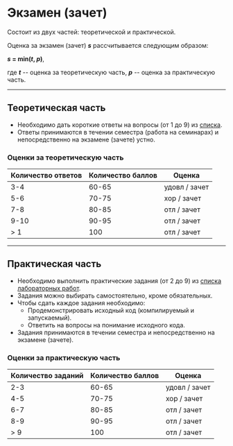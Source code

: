 # Экзамен (зачет)

Состоит из двух частей: теоретической и практической.

Оценка за экзамен (зачет) ***s*** рассчитывается следующим образом:

***s* = min(*t*, *p*)**, 

где ***t*** -- оценка за теоретическую часть, ***p*** -- оценка за практическую часть.

------------

## Теоретическая часть

- Необходимо дать короткие ответы на вопросы (от 1 до 9) из [списка](questions.md).
- Ответы принимаются в течении семестра (работа на семинарах) и непосредственно на экзамене (зачете) устно.

### Оценки за теоретическую часть

| Количество ответов | Количество  баллов | Оценка        |
|--------------------|--------------------|---------------|
| 3-4                | 60-65              | удовл / зачет |
| 5-6                | 70-75              | хор / зачет   |
| 7-8                | 80-85              | отл / зачет   |
| 9-10               | 90-95              | отл / зачет   |
| > 1                | 100                | отл / зачет   |

------------

## Практическая часть

- Необходимо выполнить практические задания (от 2 до 9) из [списка лабораторных  работ](labs.md).
- Задания можно выбирать самостоятельно, кроме обязательных.
- Чтобы сдать каждое задания необходимо: 
  - Продемонстрировать исходный код (компилируемый и запускаемый).
  - Ответить на вопросы на понимание исходного кода.
- Задания принимаются в течении семестра и непосредственно на экзамене (зачете).

### Оценки за практическую часть

| Количество заданий | Количество  баллов | Оценка        |
|--------------------|--------------------|---------------|
| 2-3                | 60-65              | удовл / зачет |
| 4-5                | 70-75              | хор / зачет   |
| 6-7                | 80-85              | отл / зачет   |
| 8-9                | 90-95              | отл / зачет   |
| > 9                | 100                | отл / зачет   |

<!--
*К оценке по практике будет добавлено 10 баллов, если лаб. работы сданы до 12 декабря 2020 включительно, например, если вы сдали 4 работы (1 из которых обязательная с звездочкой), то получите 80 = 70 + 10 баллов.*



## Вопросы к экзамену/зачету по курсу Языки и системы программирования

_Все вопросы рассматриваются в контексте языка программирования Java_.

1. Простые типы данных и литералы. Идентификаторы. Комментарии. JavaDoc комментарии. Строки. Массивы.
2. Классы. Объявление класса. Тело класса. Вложенные (включая внутренние, статические вложенные, локальные, анонимные) классы. Статические вложенные классы. Обращение к полям и методам класса.
3. Методы. Объявление метода. Тело метода. Управление доступом к методам. Скрытие полей локальными переменными в методах. Ключевое слово _this_. Инструкция return. Перегрузка методов. Статические методы. Вызов методов экземпляра и класса.
4. Поля. Объявление и инициализация поля. Управление доступом к полям. Конструкторы. Инициализаторы. Статические поля. Статические блоки инициализации. Завершенные поля (константы). Обращение к полям экземпляра и класса.
5. Конструкторы. Объявление конструктора. Тело конструктора. Перегрузка конструкторов. Вызов конструкторов, определенных в суперклассе. Ключевое слово super. Управление доступом к конструкторам. Создание объекта. Ключевое слово _new_.
6. Объекты. Состояние и поведение объекта. Создание объекта. Создание экземпляра вложенного класса. Объектные ссылки. Ссылочные типы данных. Приведение (сужение и расширение) ссылочных типов данных. Обращение к методам и полям объекта. Класс Object. Методы _equals_, _hashCode_, _toString_ из класса _Object_.
7. Наследование классов. Переопределение методов. Завершенные классы и методы. Скрытие полей суперкласса в подклассе. Ключевое слово _super_. Абстрактные классы. Абстрактные методы. Наследование абстрактных классов. Реализация абстрактных методов.
8. Интерфейсы. Объявление интерфейса. Тело интерфейса. Реализация интерфейсов классами. Множественное наследование интерфейсов. Использование интерфейсов в качестве типов данных. Методы по умолчанию. Вложенные интерфейсы.

## Практическое задание

_Задание необходимо выполнить на языке Java._

Разработать иерархию классов для представления геометрических фигур.
* Создать абстрактный суперкласс _Фигура_, определяющий некоторые общие поля экземпляра (например, цвета заливки и контура) и общие абстрактные методы экземпляра (например, рисование фигуры на графическом контексте) для абстрактной геометрической фигуры.
* Создать его подклассы: _Точка_, _Линия_, _Прямоугольник_, расширяющие поля и методы, определенные в суперклассе _Фигура_, реализацией состояния и поведения соответствующих конкретных геометрических фигур (точка, линия, прямоугольник).
* В каждом подклассе, представляющем определенную фигуру (_Точка_, _Линия_, _Прямоугольник_), должны быть реализованы следующие элементы.
    * Поля, определяющие состояние фигуры: форму, местоположение фигуры (например, координаты, высота, ширина, цвет). Причем поля, которые могут нарушить безопасность выполнения программы, должны быть закрытыми.
    * Методы доступа к закрытым полям для получения и изменения их значений. Причем методы доступа должны содержать все необходимые проверки для обеспечения безопасности программы.
    * Методы, реализующие абстрактные методы суперкласса.
    * Методы перемещения фигуры (изменения месторасположения).
    * Переопределенные методы _equals_, _hashCode_, _toString_ из класса _Object_.
    * Конструкторы для инициализации начального состояния фигуры.
* Разработать Main-класс _Демо_ c main-методом, в котором создаются экземпляры разработанных вами геометрических фигур (_Точка_, _Линия_, _Прямоугольник_). Записать их в один массив типа _Фигура[]_. Перебрать этот массив и в каждом элементе массива вызвать общий метод, объявленный в суперклассе.

-->
